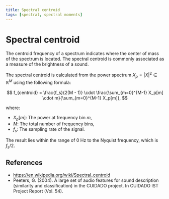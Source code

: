 ```yaml
---
title: Spectral centroid
tags: [spectral, spectral moments]
---
```


# Spectral centroid

The centroid frequency of a spectrum indicates where the center of mass of the spectrum is located.
The spectral centroid is commonly associated as a measure of the brightness of a sound.

The spectral centroid is calculated from the power spectrum $X_p = |X|^2 \in \mathbb{R}^M$ using the following formula:

$$
f_{centroid} = \frac{f_s}{2(M - 1)} \cdot \frac{\sum_{m=0}^{M-1} X_p[m] \cdot m}{\sum_{m=0}^{M-1} X_p[m]},
$$

where:
- $X_p[m]$: The power at frequency bin $m$,
- $M$: The total number of frequency bins,
- $f_s$: The sampling rate of the signal.

The result lies within the range of $0$ Hz to the Nyquist frequency, which is $f_s / 2$.


## References

- https://en.wikipedia.org/wiki/Spectral_centroid
- Peeters, G. (2004). A large set of audio features for sound description (similarity and classification) in the CUIDADO project. In CUIDADO IST Project Report (Vol. 54).
